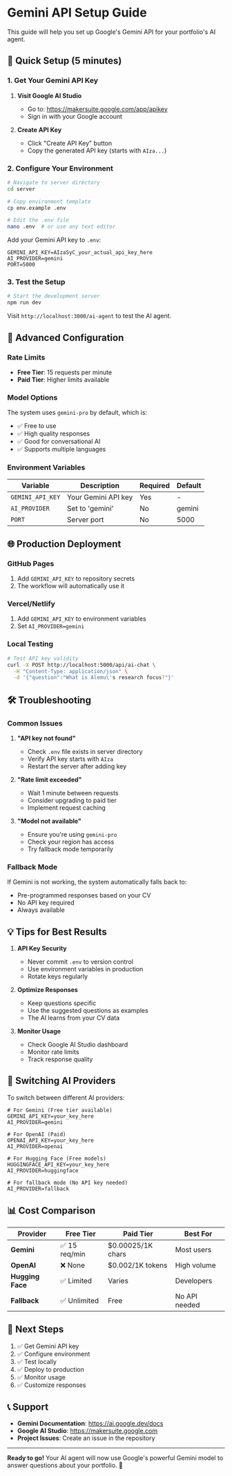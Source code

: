 # Gemini API Setup Guide

This guide will help you set up Google's Gemini API for your portfolio's AI agent.

## 🚀 Quick Setup (5 minutes)

### 1. Get Your Gemini API Key

1. **Visit Google AI Studio**
   - Go to: https://makersuite.google.com/app/apikey
   - Sign in with your Google account

2. **Create API Key**
   - Click "Create API Key" button
   - Copy the generated API key (starts with `AIza...`)

### 2. Configure Your Environment

```bash
# Navigate to server directory
cd server

# Copy environment template
cp env.example .env

# Edit the .env file
nano .env  # or use any text editor
```

Add your Gemini API key to `.env`:
```env
GEMINI_API_KEY=AIzaSyC_your_actual_api_key_here
AI_PROVIDER=gemini
PORT=5000
```

### 3. Test the Setup

```bash
# Start the development server
npm run dev
```

Visit `http://localhost:3000/ai-agent` to test the AI agent.

## 🔧 Advanced Configuration

### Rate Limits
- **Free Tier**: 15 requests per minute
- **Paid Tier**: Higher limits available

### Model Options
The system uses `gemini-pro` by default, which is:
- ✅ Free to use
- ✅ High quality responses
- ✅ Good for conversational AI
- ✅ Supports multiple languages

### Environment Variables

| Variable | Description | Required | Default |
|----------|-------------|----------|---------|
| `GEMINI_API_KEY` | Your Gemini API key | Yes | - |
| `AI_PROVIDER` | Set to 'gemini' | No | gemini |
| `PORT` | Server port | No | 5000 |

## 🌐 Production Deployment

### GitHub Pages
1. Add `GEMINI_API_KEY` to repository secrets
2. The workflow will automatically use it

### Vercel/Netlify
1. Add `GEMINI_API_KEY` to environment variables
2. Set `AI_PROVIDER=gemini`

### Local Testing
```bash
# Test API key validity
curl -X POST http://localhost:5000/api/ai-chat \
  -H "Content-Type: application/json" \
  -d '{"question":"What is Alemu\'s research focus?"}'
```

## 🛠️ Troubleshooting

### Common Issues

1. **"API key not found"**
   - Check `.env` file exists in server directory
   - Verify API key starts with `AIza`
   - Restart the server after adding key

2. **"Rate limit exceeded"**
   - Wait 1 minute between requests
   - Consider upgrading to paid tier
   - Implement request caching

3. **"Model not available"**
   - Ensure you're using `gemini-pro`
   - Check your region has access
   - Try fallback mode temporarily

### Fallback Mode
If Gemini is not working, the system automatically falls back to:
- Pre-programmed responses based on your CV
- No API key required
- Always available

## 💡 Tips for Best Results

1. **API Key Security**
   - Never commit `.env` to version control
   - Use environment variables in production
   - Rotate keys regularly

2. **Optimize Responses**
   - Keep questions specific
   - Use the suggested questions as examples
   - The AI learns from your CV data

3. **Monitor Usage**
   - Check Google AI Studio dashboard
   - Monitor rate limits
   - Track response quality

## 🔄 Switching AI Providers

To switch between different AI providers:

```env
# For Gemini (Free tier available)
GEMINI_API_KEY=your_key_here
AI_PROVIDER=gemini

# For OpenAI (Paid)
OPENAI_API_KEY=your_key_here
AI_PROVIDER=openai

# For Hugging Face (Free models)
HUGGINGFACE_API_KEY=your_key_here
AI_PROVIDER=huggingface

# For fallback mode (No API key needed)
AI_PROVIDER=fallback
```

## 📊 Cost Comparison

| Provider | Free Tier | Paid Tier | Best For |
|----------|-----------|-----------|----------|
| **Gemini** | ✅ 15 req/min | $0.00025/1K chars | Most users |
| **OpenAI** | ❌ None | $0.002/1K tokens | High volume |
| **Hugging Face** | ✅ Limited | Varies | Developers |
| **Fallback** | ✅ Unlimited | Free | No API needed |

## 🎯 Next Steps

1. ✅ Get Gemini API key
2. ✅ Configure environment
3. ✅ Test locally
4. ✅ Deploy to production
5. ✅ Monitor usage
6. ✅ Customize responses

## 📞 Support

- **Gemini Documentation**: https://ai.google.dev/docs
- **Google AI Studio**: https://makersuite.google.com
- **Project Issues**: Create an issue in the repository

---

**Ready to go!** Your AI agent will now use Google's powerful Gemini model to answer questions about your portfolio. 🚀 